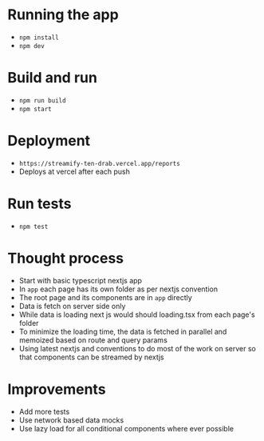 # Running the app

- `npm install`
- `npm dev`

# Build and run

- `npm run build`
- `npm start`

# Deployment

- `https://streamify-ten-drab.vercel.app/reports`
- Deploys at vercel after each push

# Run tests

- `npm test`

# Thought process

- Start with basic typescript nextjs app
- In `app` each page has its own folder as per nextjs convention
- The root page and its components are in `app` directly
- Data is fetch on server side only
- While data is loading next js would should loading.tsx from each page's folder
- To minimize the loading time, the data is fetched in parallel and memoized based on route and query params
- Using latest nextjs and conventions to do most of the work on server so that components can be streamed by nextjs

# Improvements

- Add more tests
- Use network based data mocks
- Use lazy load for all conditional components where ever possible
